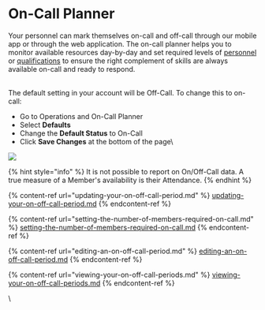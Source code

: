 # On-Call Planner

Your personnel can mark themselves on-call and off-call through our mobile app or through the web application. The on-call planner helps you to monitor available resources day-by-day and set required levels of [personnel](../members/) or [qualifications](../qualifications/) to ensure the right complement of skills are always available on-call and ready to respond.

\
The default setting in your account will be Off-Call. To change this to on-call:

* Go to Operations and On-Call Planner
* Select **Defaults**
* Change the **Default Status** to On-Call
* Click **Save Changes** at the bottom of the page\


![](<../../.gitbook/assets/changing on-call status.gif>)

{% hint style="info" %}
It is not possible to report on On/Off-Call data.  A true measure of a Member's availability is their Attendance.&#x20;
{% endhint %}

{% content-ref url="updating-your-on-off-call-period.md" %}
[updating-your-on-off-call-period.md](updating-your-on-off-call-period.md)
{% endcontent-ref %}

{% content-ref url="setting-the-number-of-members-required-on-call.md" %}
[setting-the-number-of-members-required-on-call.md](setting-the-number-of-members-required-on-call.md)
{% endcontent-ref %}

{% content-ref url="editing-an-on-off-call-period.md" %}
[editing-an-on-off-call-period.md](editing-an-on-off-call-period.md)
{% endcontent-ref %}

{% content-ref url="viewing-your-on-off-call-periods.md" %}
[viewing-your-on-off-call-periods.md](viewing-your-on-off-call-periods.md)
{% endcontent-ref %}



\


